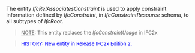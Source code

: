 ﻿The entity _IfcRelAssociatesConstraint_ is used to apply constraint information defined by _IfcConstraint_, in _IfcConstraintResource_ schema, to all subtypes of _IfcRoot_.

> <font size="-1"><u>NOTE</u>: This entity replaces the <i>IfcConstraintUsage</i> in IFC2x</font>
>

> <font color="#0000FF" size="-1">HISTORY: New entity in Release IFC2x Edition 2.</font>
>
